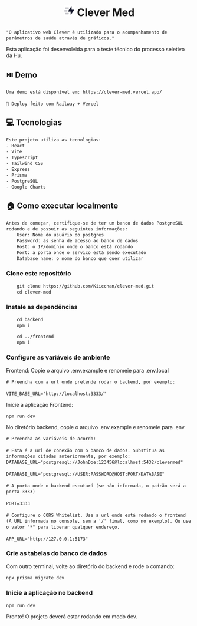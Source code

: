 # <p align="center"> <img width="30" src="./frontend/public/clever.svg"> Clever Med
    "O aplicativo web Clever é utilizado para o acompanhamento de parâmetros de saúde através de gráficos."
Esta aplicação foi desenvolvida para o teste técnico do processo seletivo da Hu.


## ⏯️ Demo
    Uma demo está disponível em: https://clever-med.vercel.app/

    🚀 Deploy feito com Railway + Vercel

## 💻 Tecnologias
    Este projeto utiliza as tecnologias:
    - React
    - Vite
    - Typescript
    - Tailwind CSS
    - Express
    - Prisma
    - PostgreSQL
    - Google Charts

## 🏠 Como executar localmente
    Antes de começar, certifique-se de ter um banco de dados PostgreSQL rodando e de possuir as seguintes informações:
        User: Nome do usuário do postgres
        Password: as senha de acesso ao banco de dados
        Host: o IP/domínio onde o banco está rodando
        Port: a porta onde o serviço está sendo executado
        Database name: o nome do banco que quer utilizar

### Clone este repositório
```shell
    git clone https://github.com/Kiicchan/clever-med.git
    cd clever-med
```
### Instale as dependências
```shell
    cd backend
    npm i
```
```shell
    cd ../frontend
    npm i
```
### Configure as variáveis de ambiente
Frontend: Copie o arquivo .env.example e renomeie para .env.local
```
# Preencha com a url onde pretende rodar o backend, por exemplo:

VITE_BASE_URL='http://localhost:3333/'
```
Inicie a aplicação Frontend:
```
npm run dev
```

No diretório backend, copie o arquivo .env.example e renomeie para .env
```
# Preencha as variáveis de acordo:

# Esta é a url de conexão com o banco de dados. Substitua as informações citadas anteriormente, por exemplo: DATABASE_URL="postgresql://JohnDoe:123456@localhost:5432/clevermed"

DATABASE_URL="postgresql://USER:PASSWORD@HOST:PORT/DATABASE"

# A porta onde o backend escutará (se não informada, o padrão será a porta 3333)

PORT=3333

# Configure o CORS Whitelist. Use a url onde está rodando o frontend (A URL informada no console, sem a '/' final, como no exemplo). Ou use o valor "*" para liberar qualquer endereço.

APP_URL="http://127.0.0.1:5173"
```

### Crie as tabelas do banco de dados
Com outro terminal, volte ao diretório do backend e rode o comando:
```shell
npx prisma migrate dev
```

### Inicie a aplicação no backend
```shell
npm run dev
```

Pronto! O projeto deverá estar rodando em modo dev.